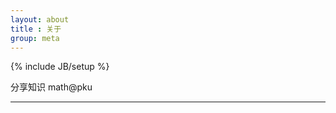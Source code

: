 ```yaml
---
layout: about
title : 关于
group: meta
---
```

{% include JB/setup %}

分享知识 math@pku
 
 --------------------------------------------
 
